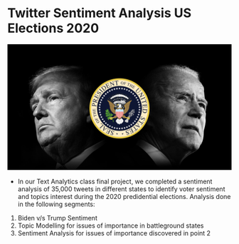 # Twitter Sentiment Analysis US Elections 2020

![Twitter_SA](IMG/Twitter_SA.png)

* In our Text Analytics class final project, we completed a sentiment analysis of 35,000 tweets in different states to identify voter sentiment and topics interest during the 2020 predidential elections. Analysis done in the following segments:

1. Biden v/s Trump Sentiment
2. Topic Modelling for issues of importance in battleground states
3. Sentiment Analysis for issues of importance discovered in point 2

